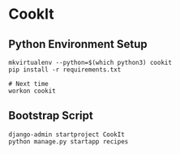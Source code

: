 # CookIt

## Python Environment Setup

```
mkvirtualenv --python=$(which python3) cookit
pip install -r requirements.txt

# Next time
workon cookit
```

## Bootstrap Script
```
django-admin startproject CookIt
python manage.py startapp recipes
```
